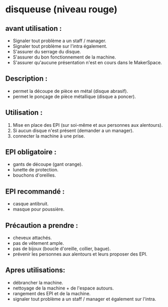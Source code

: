 # disqueuse (niveau rouge)



## avant utilisation : 

- Signaler tout problème a un staff / manager.
- Signaler tout problème sur l'intra également.
- S'assurer du serrage du disque.
- S'assurer du bon fonctionnement de la machine.
- S'assurer qu'aucune présentation n'est en cours dans le MakerSpace.

## Description : 

- permet la découpe de pièce en métal (disque abrasif).
- permet le ponçage de pièce métallique (disque a poncer).

## Utilisation : 

1) Mise en place des EPI (sur soi-même et aux personnes aux alentours).
2) Si  aucun disque n'est présent (demander a un manager).
3) connecter la machine à une prise.

## EPI obligatoire : 

- gants de découpe (gant orange).
- lunette de protection.
- bouchons d'oreilles.

## EPI recommandé : 

 - casque antibruit.
 - masque pour poussière.

## Précaution a prendre : 

- cheveux attachés.
- pas de vêtement ample.
- pas de bijoux (boucle d'oreille, collier, bague).
- prévenir les personnes aux alentours et leurs proposer des EPI.

## Apres utilisations: 

- débrancher la machine.
- nettoyage de la machine + de l'espace autours.
- rangement des EPI et de la machine.
- signaler tout problème a un staff / manager et également sur l'intra.